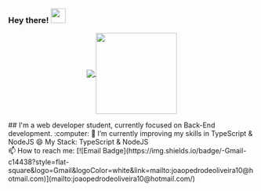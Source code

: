 ### Hey there! <img src="https://raw.githubusercontent.com/iampavangandhi/iampavangandhi/master/gifs/Hi.gif" width="30px">

<!--
**JP-Oliveira-dev/JP-Oliveira-dev** is a ✨ _special_ ✨ repository because its `README.md` (this file) appears on your GitHub profile. --!>

<p align="center">
  <a href="https://github.com/anuraghazra/github-readme-stats">
    <img
      align="center"
      src="https://github-readme-stats.vercel.app/api/top-langs/?username=jp-oliveira-dev&layout=compact"
    />
  </a>
  <a href="https://github.com/anuraghazra/github-readme-stats">
    <img
      align="center"
      height="165"
      src="https://github-readme-stats.vercel.app/api?username=jp-oliveira-dev&count_private=true&show_icons=true&custom_title=Github%20Status&hide=issues"
    />
  </a>
</p>



## I'm a web developer student, currently focused on Back-End development. :computer:

🌱 I’m currently improving my skills in TypeScript & NodeJS
😄 My Stack: TypeScript & NodeJS 
<br>📫 How to reach me: [![Email Badge](https://img.shields.io/badge/-Gmail-c14438?style=flat-square&logo=Gmail&logoColor=white&link=mailto:joaopedrodeoliveira10@hotmail.com)](mailto:joaopedrodeoliveira10@hotmail.com/) </br>
